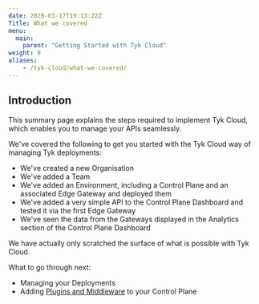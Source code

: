 ```yaml
---
date: 2020-03-17T19:13:22Z
Title: What we covered
menu:
  main:
    parent: "Getting Started with Tyk Cloud"
weight: 9
aliases:
    - /tyk-cloud/what-we-covered/
---
```


## Introduction

This summary page explains the steps required to implement Tyk Cloud, which enables you to manage your APIs seamlessly. 

We've covered the following to get you started with the Tyk Cloud way of managing Tyk deployments:

* We've created a new Organisation
* We've added a Team
* We've added an Environment, including a Control Plane and an associated Edge Gateway and deployed them
* We've added a very simple API to the Control Plane Dashboard and tested it via the first Edge Gateway
* We've seen the data from the Gateways displayed in the Analytics section of the Control Plane Dashboard

We have actually only scratched the surface of what is possible with Tyk Cloud.

What to go through next:

* Managing your Deployments
* Adding [Plugins and Middleware](/tyk-cloud/using-plugins/using-plugins/) to your Control Plane
